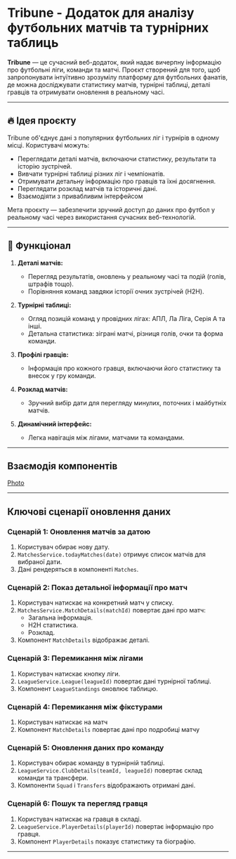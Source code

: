 # Tribune - Додаток для аналізу футбольних матчів та турнірних таблиць

**Tribune** — це сучасний веб-додаток, який надає вичерпну інформацію про футбольні ліги, команди та матчі. Проєкт створений для того, щоб запропонувати інтуїтивно зрозумілу платформу для футбольних фанатів, де можна досліджувати статистику матчів, турнірні таблиці, деталі гравців та отримувати оновлення в реальному часі.

---

## 🔥 **Ідея проєкту**

Tribune об'єднує дані з популярних футбольних ліг і турнірів в одному місці. Користувачі можуть:

- Переглядати деталі матчів, включаючи статистику, результати та історію зустрічей.
- Вивчати турнірні таблиці різних ліг і чемпіонатів.
- Отримувати детальну інформацію про гравців та їхні досягнення.
- Переглядати розклад матчів та історичні дані.
- Взаємодіяти з привабливим інтерфейсом

Мета проєкту — забезпечити зручний доступ до даних про футбол у реальному часі через використання сучасних веб-технологій.

---

## 🌟 **Функціонал**

1. **Деталі матчів:**

   - Перегляд результатів, оновлень у реальному часі та подій (голів, штрафів тощо).
   - Порівняння команд завдяки історії очних зустрічей (H2H).

2. **Турнірні таблиці:**

   - Огляд позицій команд у провідних лігах: АПЛ, Ла Ліга, Серія А та інші.
   - Детальна статистика: зіграні матчі, різниця голів, очки та форма команди.

3. **Профілі гравців:**

   - Інформація про кожного гравця, включаючи його статистику та внесок у гру команди.

4. **Розклад матчів:**

   - Зручний вибір дати для перегляду минулих, поточних і майбутніх матчів.

5. **Динамічний інтерфейс:**
   - Легка навігація між лігами, матчами та командами.

---

## Взаємодія компонентів

[Photo](public/img.png)

---

## Ключові сценарії оновлення даних

### Сценарій 1: Оновлення матчів за датою

1. Користувач обирає нову дату.
2. `MatchesService.todayMatches(date)` отримує список матчів для вибраної дати.
3. Дані рендеряться в компоненті `Matches`.

### Сценарій 2: Показ детальної інформації про матч

1. Користувач натискає на конкретний матч у списку.
2. `MatchesService.MatchDetails(matchId)` повертає дані про матч:
   - Загальна інформація.
   - H2H статистика.
   - Розклад.
3. Компонент `MatchDetails` відображає деталі.

### Сценарій 3: Перемикання між лігами

1. Користувач натискає кнопку ліги.
2. `LeagueService.League(leagueId)` повертає дані турнірної таблиці.
3. Компонент `LeagueStandings` оновлює таблицю.

### Сценарій 4: Перемикання між фікстурами

1. Користувач натискає на матч
2. Компонент `MatchDetails` повертає дані про подробиці матчу

### Сценарій 5: Оновлення даних про команду

1. Користувач обирає команду в турнірній таблиці.
2. `LeagueService.ClubDetails(teamId, leagueId)` повертає склад команди та трансфери.
3. Компоненти `Squad` і `Transfers` відображають отримані дані.

### Сценарій 6: Пошук та перегляд гравця

1. Користувач натискає на гравця в складі.
2. `LeagueService.PlayerDetails(playerId)` повертає інформацію про гравця.
3. Компонент `PlayerDetails` показує статистику та біографію.

---
